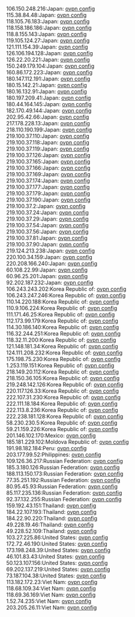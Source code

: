 106.150.248.216:Japan: [ovpn config](vpn/106_150_248_216.ovpn)  
115.38.84.48:Japan: [ovpn config](vpn/115_38_84_48.ovpn)  
118.105.76.183:Japan: [ovpn config](vpn/118_105_76_183.ovpn)  
118.158.186.186:Japan: [ovpn config](vpn/118_158_186_186.ovpn)  
118.8.155.143:Japan: [ovpn config](vpn/118_8_155_143.ovpn)  
119.105.124.27:Japan: [ovpn config](vpn/119_105_124_27.ovpn)  
121.111.154.39:Japan: [ovpn config](vpn/121_111_154_39.ovpn)  
126.106.194.128:Japan: [ovpn config](vpn/126_106_194_128.ovpn)  
126.22.20.221:Japan: [ovpn config](vpn/126_22_20_221.ovpn)  
150.249.179.104:Japan: [ovpn config](vpn/150_249_179_104.ovpn)  
160.86.172.223:Japan: [ovpn config](vpn/160_86_172_223.ovpn)  
180.147.112.191:Japan: [ovpn config](vpn/180_147_112_191.ovpn)  
180.15.142.21:Japan: [ovpn config](vpn/180_15_142_21.ovpn)  
180.16.132.91:Japan: [ovpn config](vpn/180_16_132_91.ovpn)  
180.197.209.41:Japan: [ovpn config](vpn/180_197_209_41.ovpn)  
180.44.164.145:Japan: [ovpn config](vpn/180_44_164_145.ovpn)  
182.170.49.144:Japan: [ovpn config](vpn/182_170_49_144.ovpn)  
202.95.42.66:Japan: [ovpn config](vpn/202_95_42_66.ovpn)  
217.178.228.13:Japan: [ovpn config](vpn/217_178_228_13.ovpn)  
218.110.190.199:Japan: [ovpn config](vpn/218_110_190_199.ovpn)  
219.100.37.110:Japan: [ovpn config](vpn/219_100_37_110.ovpn)  
219.100.37.118:Japan: [ovpn config](vpn/219_100_37_118.ovpn)  
219.100.37.119:Japan: [ovpn config](vpn/219_100_37_119.ovpn)  
219.100.37.126:Japan: [ovpn config](vpn/219_100_37_126.ovpn)  
219.100.37.165:Japan: [ovpn config](vpn/219_100_37_165.ovpn)  
219.100.37.166:Japan: [ovpn config](vpn/219_100_37_166.ovpn)  
219.100.37.169:Japan: [ovpn config](vpn/219_100_37_169.ovpn)  
219.100.37.174:Japan: [ovpn config](vpn/219_100_37_174.ovpn)  
219.100.37.177:Japan: [ovpn config](vpn/219_100_37_177.ovpn)  
219.100.37.179:Japan: [ovpn config](vpn/219_100_37_179.ovpn)  
219.100.37.190:Japan: [ovpn config](vpn/219_100_37_190.ovpn)  
219.100.37.2:Japan: [ovpn config](vpn/219_100_37_2.ovpn)  
219.100.37.24:Japan: [ovpn config](vpn/219_100_37_24.ovpn)  
219.100.37.29:Japan: [ovpn config](vpn/219_100_37_29.ovpn)  
219.100.37.54:Japan: [ovpn config](vpn/219_100_37_54.ovpn)  
219.100.37.56:Japan: [ovpn config](vpn/219_100_37_56.ovpn)  
219.100.37.81:Japan: [ovpn config](vpn/219_100_37_81.ovpn)  
219.100.37.90:Japan: [ovpn config](vpn/219_100_37_90.ovpn)  
219.124.213.238:Japan: [ovpn config](vpn/219_124_213_238.ovpn)  
220.100.34.159:Japan: [ovpn config](vpn/220_100_34_159.ovpn)  
220.208.166.240:Japan: [ovpn config](vpn/220_208_166_240.ovpn)  
60.108.22.99:Japan: [ovpn config](vpn/60_108_22_99.ovpn)  
60.96.25.201:Japan: [ovpn config](vpn/60_96_25_201.ovpn)  
92.202.187.232:Japan: [ovpn config](vpn/92_202_187_232.ovpn)  
106.243.243.202:Korea Republic of: [ovpn config](vpn/106_243_243_202.ovpn)  
106.243.247.246:Korea Republic of: [ovpn config](vpn/106_243_247_246.ovpn)  
110.14.220.188:Korea Republic of: [ovpn config](vpn/110_14_220_188.ovpn)  
110.9.106.224:Korea Republic of: [ovpn config](vpn/110_9_106_224.ovpn)  
111.171.46.25:Korea Republic of: [ovpn config](vpn/111_171_46_25.ovpn)  
112.173.99.179:Korea Republic of: [ovpn config](vpn/112_173_99_179.ovpn)  
114.30.186.140:Korea Republic of: [ovpn config](vpn/114_30_186_140.ovpn)  
116.32.244.251:Korea Republic of: [ovpn config](vpn/116_32_244_251.ovpn)  
118.32.11.200:Korea Republic of: [ovpn config](vpn/118_32_11_200.ovpn)  
121.148.181.34:Korea Republic of: [ovpn config](vpn/121_148_181_34.ovpn)  
124.111.208.232:Korea Republic of: [ovpn config](vpn/124_111_208_232.ovpn)  
175.198.75.230:Korea Republic of: [ovpn config](vpn/175_198_75_230.ovpn)  
1.253.119.151:Korea Republic of: [ovpn config](vpn/1_253_119_151.ovpn)  
218.149.20.112:Korea Republic of: [ovpn config](vpn/218_149_20_112.ovpn)  
218.150.36.105:Korea Republic of: [ovpn config](vpn/218_150_36_105.ovpn)  
219.248.142.126:Korea Republic of: [ovpn config](vpn/219_248_142_126.ovpn)  
220.117.126.33:Korea Republic of: [ovpn config](vpn/220_117_126_33.ovpn)  
222.107.31.230:Korea Republic of: [ovpn config](vpn/222_107_31_230.ovpn)  
222.111.18.184:Korea Republic of: [ovpn config](vpn/222_111_18_184.ovpn)  
222.113.8.236:Korea Republic of: [ovpn config](vpn/222_113_8_236.ovpn)  
222.238.181.128:Korea Republic of: [ovpn config](vpn/222_238_181_128.ovpn)  
58.230.230.5:Korea Republic of: [ovpn config](vpn/58_230_230_5.ovpn)  
59.21.159.226:Korea Republic of: [ovpn config](vpn/59_21_159_226.ovpn)  
201.146.102.170:Mexico: [ovpn config](vpn/201_146_102_170.ovpn)  
185.181.229.102:Moldova Republic of: [ovpn config](vpn/185_181_229_102.ovpn)  
191.98.182.184:Peru: [ovpn config](vpn/191_98_182_184.ovpn)  
203.177.99.52:Philippines: [ovpn config](vpn/203_177_99_52.ovpn)  
109.126.36.217:Russian Federation: [ovpn config](vpn/109_126_36_217.ovpn)  
185.3.180.126:Russian Federation: [ovpn config](vpn/185_3_180_126.ovpn)  
188.113.150.173:Russian Federation: [ovpn config](vpn/188_113_150_173.ovpn)  
77.35.251.192:Russian Federation: [ovpn config](vpn/77_35_251_192.ovpn)  
80.95.45.93:Russian Federation: [ovpn config](vpn/80_95_45_93.ovpn)  
85.117.235.136:Russian Federation: [ovpn config](vpn/85_117_235_136.ovpn)  
92.37.132.255:Russian Federation: [ovpn config](vpn/92_37_132_255.ovpn)  
159.192.43.151:Thailand: [ovpn config](vpn/159_192_43_151.ovpn)  
184.22.107.193:Thailand: [ovpn config](vpn/184_22_107_193.ovpn)  
184.22.90.220:Thailand: [ovpn config](vpn/184_22_90_220.ovpn)  
49.228.19.46:Thailand: [ovpn config](vpn/49_228_19_46.ovpn)  
49.228.52.109:Thailand: [ovpn config](vpn/49_228_52_109.ovpn)  
103.27.225.86:United States: [ovpn config](vpn/103_27_225_86.ovpn)  
172.72.46.190:United States: [ovpn config](vpn/172_72_46_190.ovpn)  
173.198.248.39:United States: [ovpn config](vpn/173_198_248_39.ovpn)  
46.101.83.43:United States: [ovpn config](vpn/46_101_83_43.ovpn)  
50.123.107.156:United States: [ovpn config](vpn/50_123_107_156.ovpn)  
69.202.137.219:United States: [ovpn config](vpn/69_202_137_219.ovpn)  
73.187.104.38:United States: [ovpn config](vpn/73_187_104_38.ovpn)  
113.182.172.23:Viet Nam: [ovpn config](vpn/113_182_172_23.ovpn)  
118.68.109.34:Viet Nam: [ovpn config](vpn/118_68_109_34.ovpn)  
118.69.36.169:Viet Nam: [ovpn config](vpn/118_69_36_169.ovpn)  
1.52.74.235:Viet Nam: [ovpn config](vpn/1_52_74_235.ovpn)  
203.205.26.11:Viet Nam: [ovpn config](vpn/203_205_26_11.ovpn)  
